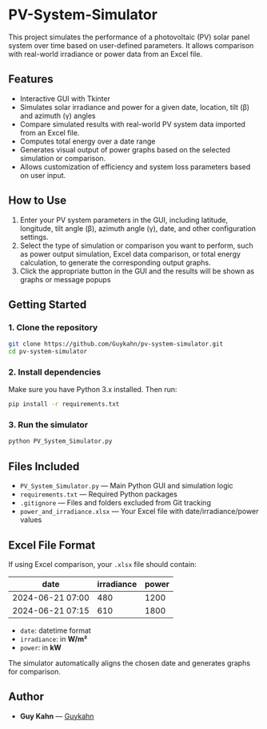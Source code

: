 # PV-System-Simulator

This project simulates the performance of a photovoltaic (PV) solar panel system over time based on user-defined parameters. It allows comparison with real-world irradiance or power data from an Excel file.

## Features

- Interactive GUI with Tkinter
- Simulates solar irradiance and power for a given date, location, tilt (β) and azimuth (γ) angles
- Compare simulated results with real-world PV system data imported from an Excel file.
- Computes total energy over a date range
- Generates visual output of power graphs based on the selected simulation or comparison.
- Allows customization of efficiency and system loss parameters based on user input.

## How to Use

1. Enter your PV system parameters in the GUI, including latitude, longitude, tilt angle (β), azimuth angle (γ), date, and other configuration settings.
2. Select the type of simulation or comparison you want to perform, such as power output simulation, Excel data comparison, or total energy calculation, to generate the corresponding output graphs.
3. Click the appropriate button in the GUI and the results will be shown as graphs or message popups

## Getting Started

### 1. Clone the repository
```bash
git clone https://github.com/Guykahn/pv-system-simulator.git
cd pv-system-simulator
```

### 2. Install dependencies
Make sure you have Python 3.x installed. Then run:

```bash
pip install -r requirements.txt
```

### 3. Run the simulator
```bash
python PV_System_Simulator.py
```

## Files Included

- `PV_System_Simulator.py` — Main Python GUI and simulation logic
- `requirements.txt` — Required Python packages
- `.gitignore` — Files and folders excluded from Git tracking
- `power_and_irradiance.xlsx` — Your Excel file with date/irradiance/power values

## Excel File Format

If using Excel comparison, your `.xlsx` file should contain:

|       date       |     irradiance    |    power   |
|------------------|-------------------|------------|
| 2024-06-21 07:00 | 480               | 1200       |
| 2024-06-21 07:15 | 610               | 1800       |

- `date`: datetime format
- `irradiance`: in **W/m²**
- `power`: in **kW**

The simulator automatically aligns the chosen date and generates graphs for comparison.


## Author

- **Guy Kahn** — [Guykahn](https://github.com/Guykahn)

